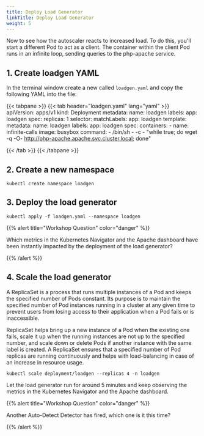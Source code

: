 ```yaml
---
title: Deploy Load Generator
linkTitle: Deploy Load Generator
weight: 5
---
```


Now to see how the autoscaler reacts to increased load. To do this, you'll start a different Pod to act as a client. The container within the client Pod runs in an infinite loop, sending queries to the php-apache service.

## 1. Create loadgen YAML

In the terminal window create a new called `loadgen.yaml` and copy the following YAML into the file:

{{< tabpane >}}
{{< tab header="loadgen.yaml" lang="yaml" >}}
apiVersion: apps/v1
kind: Deployment
metadata:
  name: loadgen
  labels:
    app: loadgen
spec:
  replicas: 1
  selector:
    matchLabels:
      app: loadgen
  template:
    metadata:
      name: loadgen
      labels:
        app: loadgen
    spec:
      containers:
      - name: infinite-calls
        image: busybox
        command:
        - /bin/sh
        - -c
        - "while true; do wget -q -O- http://php-apache.apache.svc.cluster.local; done"

{{< /tab >}}
{{< /tabpane >}}

## 2. Create a new namespace

``` text
kubectl create namespace loadgen
```

## 3. Deploy the load generator

``` text
kubectl apply -f loadgen.yaml --namespace loadgen
```

{{% alert title="Workshop Question" color="danger" %}}

Which metrics in the Kubernetes Navigator and the Apache dashboard have been instantly impacted by the deployment of the load generator?

{{% /alert %}}

## 4. Scale the load generator

A ReplicaSet is a process that runs multiple instances of a Pod and keeps the specified number of Pods constant. Its purpose is to maintain the specified number of Pod instances running in a cluster at any given time to prevent users from losing access to their application when a Pod fails or is inaccessible.

ReplicaSet helps bring up a new instance of a Pod when the existing one fails, scale it up when the running instances are not up to the specified number, and scale down or delete Pods if another instance with the same label is created. A ReplicaSet ensures that a specified number of Pod replicas are running continuously and helps with load-balancing in case of an increase in resource usage.

``` text
kubectl scale deployment/loadgen --replicas 4 -n loadgen
```

Let the load generator run for around 5 minutes and keep observing the metrics in the Kubernetes Navigator and the Apache dashboard.

{{% alert title="Workshop Question" color="danger" %}}

Another Auto-Detect Detector has fired, which one is it this time?

{{% /alert %}}
